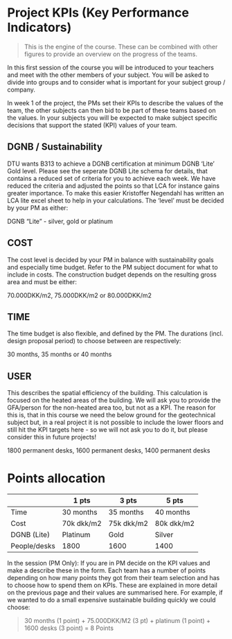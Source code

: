 # Project KPIs (Key Performance Indicators)
>This is the engine of the course. These can be combined with other figures to provide an overview on the progress of the teams.


In this first session of the course you will be introduced to your teachers and meet with the other members of your subject. You will be asked to divide into groups and to consider what is important for your subject group / company.  

In week 1 of the project, the PMs set their KPIs to describe the values of the team, the other subjects can then bid to be part of these teams based on the values. In your subjects you will be expected to make subject specific decisions that support the stated (KPI) values of your team. 

## DGNB / Sustainability 

DTU wants B313 to achieve a DGNB certification at minimum DGNB ‘Lite’ Gold level. Please see the seperate DGNB Lite schema for details, that contains a reduced set of criteria for you to achieve each week. We have reduced the criteria and adjusted the points so that LCA for instance gains greater importance. To make this easier Kristoffer Negendahl has written an LCA lite excel sheet to help in your calculations. The ‘level’ must be decided by your PM as either: 

DGNB “Lite” - silver, gold or platinum 

## COST 

The cost level is decided by your PM in balance with sustainability goals and especially time budget. Refer to the PM subject document for what to include in costs. The construction budget depends on the resulting gross area and must be either:  

70.000DKK/m2, 75.000DKK/m2 or 80.000DKK/m2 

## TIME 

The time budget is also flexible, and defined by the PM. The durations (incl. design proposal period) to choose between are respectively: 

30 months, 35 months or 40 months 

## USER 

This describes the spatial efficiency of the building. This calculation is focused on the heated areas of the building. We will ask you to provide the GFA/person for the non-heated area too, but not as a KPI. The reason for this is, that in this course we need the below ground for the geotechnical subject but, in a real project it is not possible to include the lower floors and still hit the KPI targets here - so we will not ask you to do it, but please consider this in future projects! 

1800 permanent desks, 1600 permanent desks, 1400 permanent desks

# Points allocation

|        | 1 pts | 3 pts | 5 pts |
|--------|----------|------|--------|
| Time   | 30 months | 35 months | 40 months |
| Cost   | 70k dkk/m2 | 75k dkk/m2| 80k dkk/m2 |
| DGNB (Lite)   | Platinum | Gold | Silver |
| People/desks | 1800       | 1600  | 1400   |

In the session (PM Only): If you are in PM decide on the KPI values and make a describe these in the form. Each team has a number of points depending on how many points they got from their team selection and has to choose how to spend them on KPIs. These are explained in more detail on the previous page and their values are summarised here. For example, if we wanted to do a small expensive sustainable building quickly we could choose:
> 30 months (1 point) + 75.000DKK/M2 (3 pt) + platinum (1 point) + 1600 desks (3 point) = 8 Points
